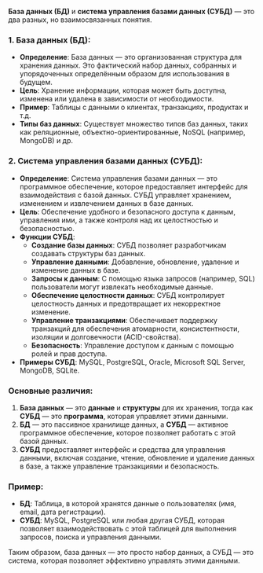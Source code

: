 **База данных (БД)** и **система управления базами данных (СУБД)** — это два разных, но взаимосвязанных понятия.

### 1. **База данных (БД)**:
- **Определение**: База данных — это организованная структура для хранения данных. Это фактический набор данных, собранных и упорядоченных определённым образом для использования в будущем.
- **Цель**: Хранение информации, которая может быть доступна, изменена или удалена в зависимости от необходимости.
- **Пример**: Таблицы с данными о клиентах, транзакциях, продуктах и т.д.
- **Типы баз данных**: Существует множество типов баз данных, таких как реляционные, объектно-ориентированные, NoSQL (например, MongoDB) и др.

### 2. **Система управления базами данных (СУБД)**:
- **Определение**: Система управления базами данных — это программное обеспечение, которое предоставляет интерфейс для взаимодействия с базой данных. СУБД управляет хранением, изменением и извлечением данных в базе данных.
- **Цель**: Обеспечение удобного и безопасного доступа к данным, управления ими, а также контроля над их целостностью и безопасностью.
- **Функции СУБД**:
  - **Создание базы данных**: СУБД позволяет разработчикам создавать структуры баз данных.
  - **Управление данными**: Добавление, обновление, удаление и изменение данных в базе.
  - **Запросы к данным**: С помощью языка запросов (например, SQL) пользователи могут извлекать необходимые данные.
  - **Обеспечение целостности данных**: СУБД контролирует целостность данных и предотвращает их некорректное изменение.
  - **Управление транзакциями**: Обеспечивает поддержку транзакций для обеспечения атомарности, консистентности, изоляции и долговечности (ACID-свойства).
  - **Безопасность**: Управление доступом к данным с помощью ролей и прав доступа.
- **Примеры СУБД**: MySQL, PostgreSQL, Oracle, Microsoft SQL Server, MongoDB, SQLite.

### Основные различия:

1. **База данных** — это **данные** и **структуры** для их хранения, тогда как **СУБД** — это **программа**, которая управляет этими данными.
2. **БД** — это пассивное хранилище данных, а **СУБД** — активное программное обеспечение, которое позволяет работать с этой базой данных.
3. **СУБД** предоставляет интерфейс и средства для управления данными, включая создание, чтение, обновление и удаление данных в базе, а также управление транзакциями и безопасность.

### Пример:

- **БД**: Таблица, в которой хранятся данные о пользователях (имя, email, дата регистрации).
- **СУБД**: MySQL, PostgreSQL или любая другая СУБД, которая позволяет взаимодействовать с этой таблицей для выполнения запросов, поиска и управления данными.

Таким образом, база данных — это просто набор данных, а СУБД — это система, которая позволяет эффективно управлять этими данными.